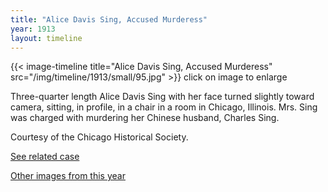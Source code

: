```yaml
---
title: "Alice Davis Sing, Accused Murderess"
year: 1913
layout: timeline
---
```


{{< image-timeline title="Alice Davis Sing, Accused Murderess" src="/img/timeline/1913/small/95.jpg" >}}
click on image to enlarge

Three-quarter length Alice Davis Sing with her face turned slightly toward camera, sitting, in profile, in a chair in a room in Chicago, Illinois. Mrs. Sing was charged with murdering her Chinese husband, Charles Sing. 

Courtesy of the Chicago Historical Society. 

[See related case](/database/4918/)  

[Other images from this year](/historical/timeline/1913)